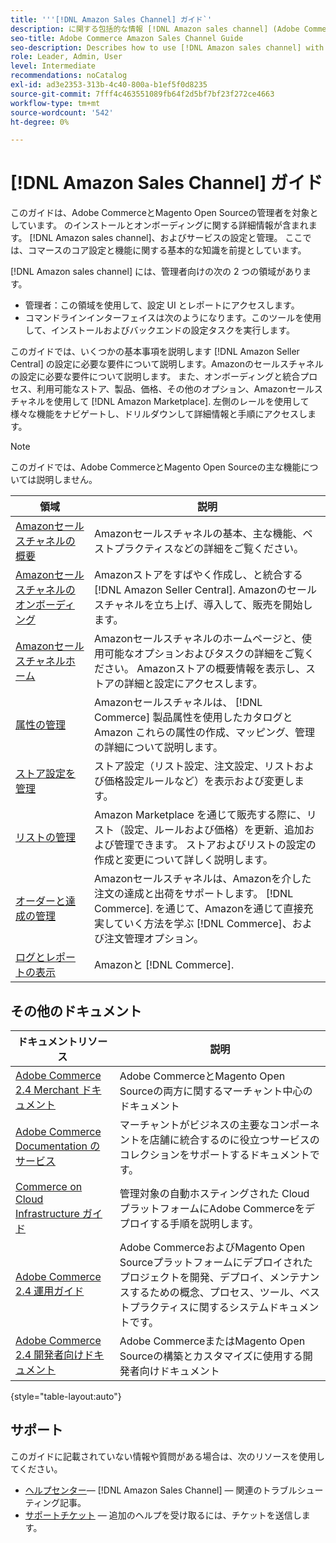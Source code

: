 ```yaml
---
title: '''[!DNL Amazon Sales Channel] ガイド`'
description: に関する包括的な情報 [!DNL Amazon sales channel] (Adobe CommerceおよびMagento Open Source管理者向け )
seo-title: Adobe Commerce Amazon Sales Channel Guide
seo-description: Describes how to use [!DNL Amazon sales channel] with Adobe Commerce or Magento Open Source.
role: Leader, Admin, User
level: Intermediate
recommendations: noCatalog
exl-id: ad3e2353-313b-4c40-800a-b1ef5f0d8235
source-git-commit: 7fff4c463551089fb64f2d5bf7bf23f272ce4663
workflow-type: tm+mt
source-wordcount: '542'
ht-degree: 0%

---
```


# [!DNL Amazon Sales Channel] ガイド

このガイドは、Adobe CommerceとMagento Open Sourceの管理者を対象としています。 のインストールとオンボーディングに関する詳細情報が含まれます。 [!DNL Amazon sales channel]、およびサービスの設定と管理。 ここでは、コマースのコア設定と機能に関する基本的な知識を前提としています。

[!DNL Amazon sales channel] には、管理者向けの次の 2 つの領域があります。

* 管理者：この領域を使用して、設定 UI とレポートにアクセスします。
* コマンドラインインターフェイスは次のようになります。このツールを使用して、インストールおよびバックエンドの設定タスクを実行します。

このガイドでは、いくつかの基本事項を説明します [!DNL Amazon Seller Central] の設定に必要な要件について説明します。Amazonのセールスチャネルの設定に必要な要件について説明します。 また、オンボーディングと統合プロセス、利用可能なストア、製品、価格、その他のオプション、Amazonセールスチャネルを使用して [!DNL Amazon Marketplace]. 左側のレールを使用して様々な機能をナビゲートし、ドリルダウンして詳細情報と手順にアクセスします。

>[!NOTE]
>
>このガイドでは、Adobe CommerceとMagento Open Sourceの主な機能については説明しません。

| 領域 | 説明 |
|-------------------------------------------------------------|---------------------------------------------------------------------------------------------------------------------------------------------------------------------------------------------------------------|
| [Amazonセールスチャネルの概要](./overview.md) | Amazonセールスチャネルの基本、主な機能、ベストプラクティスなどの詳細をご覧ください。 |
| [Amazonセールスチャネルのオンボーディング](./amazon-onboarding-home.md) | Amazonストアをすばやく作成し、と統合する [!DNL Amazon Seller Central]. Amazonのセールスチャネルを立ち上げ、導入して、販売を開始します。 |
| [Amazonセールスチャネルホーム](./amazon-sales-channel-home.md) | Amazonセールスチャネルのホームページと、使用可能なオプションおよびタスクの詳細をご覧ください。 Amazonストアの概要情報を表示し、ストアの詳細と設定にアクセスします。 |
| [属性の管理](./attributes-view.md) | Amazonセールスチャネルは、 [!DNL Commerce] 製品属性を使用したカタログとAmazon これらの属性の作成、マッピング、管理の詳細について説明します。 |
| [ストア設定を管理](./ob-store-review.md) | ストア設定（リスト設定、注文設定、リストおよび価格設定ルールなど）を表示および変更します。 |
| [リストの管理](./managing-product-listings.md) | Amazon Marketplace を通じて販売する際に、リスト（設定、ルールおよび価格）を更新、追加および管理できます。 ストアおよびリストの設定の作成と変更について詳しく説明します。 |
| [オーダーと達成の管理](./managing-orders.md) | Amazonセールスチャネルは、Amazonを介した注文の達成と出荷をサポートします。 [!DNL Commerce]. を通じて、Amazonを通じて直接充実していく方法を学ぶ [!DNL Commerce]、および注文管理オプション。 |
| [ログとレポートの表示](./amazon-logs-reports.md) | Amazonと [!DNL Commerce]. |

## その他のドキュメント

| ドキュメントリソース | 説明 |
|---------------------------------------------------------------------------------------------------------------------------------------|----------------------------------------------------------------------------------------------------------------------------------------------------------------------------------------|
| [Adobe Commerce 2.4 Merchant ドキュメント](https://experienceleague.adobe.com/docs/commerce-admin/user-guides/home.html) | Adobe CommerceとMagento Open Sourceの両方に関するマーチャント中心のドキュメント |
| [Adobe Commerce Documentation のサービス](https://experienceleague.adobe.com/docs/commerce-merchant-services/user-guides/home.html) | マーチャントがビジネスの主要なコンポーネントを店舗に統合するのに役立つサービスのコレクションをサポートするドキュメントです。 |
| [Commerce on Cloud Infrastructure ガイド](https://experienceleague.adobe.com/docs/commerce-cloud-service/user-guide/overview.html) | 管理対象の自動ホスティングされた Cloud プラットフォームにAdobe Commerceをデプロイする手順を説明します。 |
| [Adobe Commerce 2.4 運用ガイド](https://experienceleague.adobe.com/docs/commerce-operations/operational-guides/home.html) | Adobe CommerceおよびMagento Open Sourceプラットフォームにデプロイされたプロジェクトを開発、デプロイ、メンテナンスするための概念、プロセス、ツール、ベストプラクティスに関するシステムドキュメントです。 |
| [Adobe Commerce 2.4 開発者向けドキュメント](https://developer.adobe.com/commerce/docs) | Adobe CommerceまたはMagento Open Sourceの構築とカスタマイズに使用する開発者向けドキュメント |

{style="table-layout:auto"}

## サポート

このガイドに記載されていない情報や質問がある場合は、次のリソースを使用してください。

* [ヘルプセンター](https://support.magento.com/hc/en-us)— [!DNL Amazon Sales Channel] — 関連のトラブルシューティング記事。
* [サポートチケット](https://support.magento.com/hc/en-us/articles/360000913794#submit-ticket) — 追加のヘルプを受け取るには、チケットを送信します。

